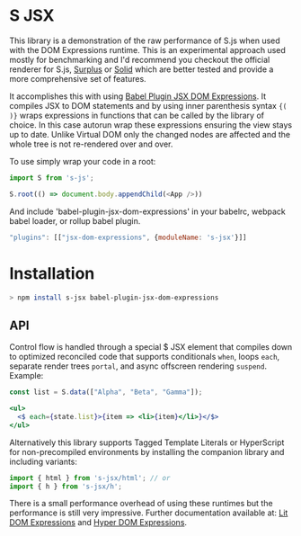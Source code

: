 # S JSX

This library is a demonstration of the raw performance of S.js when used with the DOM Expressions runtime. This is an experimental approach used mostly for benchmarking and I'd recommend you checkout the official renderer for S.js, [Surplus](https://github.com/adamhaile/surplus) or [Solid](https://github.com/ryansolid/solid) which are better tested and provide a more comprehensive set of features.

It accomplishes this with using [Babel Plugin JSX DOM Expressions](https://github.com/ryansolid/babel-plugin-jsx-dom-expressions). It compiles JSX to DOM statements and by using inner parenthesis syntax ```{( )}``` wraps expressions in functions that can be called by the library of choice. In this case autorun wrap these expressions ensuring the view stays up to date. Unlike Virtual DOM only the changed nodes are affected and the whole tree is not re-rendered over and over.

To use simply wrap your code in a root:

```js
import S from 's-js';

S.root(() => document.body.appendChild(<App />))
```

And include 'babel-plugin-jsx-dom-expressions' in your babelrc, webpack babel loader, or rollup babel plugin.

```js
"plugins": [["jsx-dom-expressions", {moduleName: 's-jsx'}]]
```

# Installation

```sh
> npm install s-jsx babel-plugin-jsx-dom-expressions
```

## API

Control flow is handled through a special $ JSX element that compiles down to optimized reconciled code that supports conditionals `when`, loops `each`, separate render trees `portal`, and async offscreen rendering `suspend`. Example:

```jsx
const list = S.data(["Alpha", "Beta", "Gamma"]);

<ul>
  <$ each={state.list}>{item => <li>{item}</li>}</$>
</ul>
```

Alternatively this library supports Tagged Template Literals or HyperScript for non-precompiled environments by installing the companion library and including variants:
```js
import { html } from 's-jsx/html'; // or
import { h } from 's-jsx/h';
```
There is a small performance overhead of using these runtimes but the performance is still very impressive. Further documentation available at: [Lit DOM Expressions](https://github.com/ryansolid/lit-dom-expressions) and [Hyper DOM Expressions](https://github.com/ryansolid/hyper-dom-expressions).
